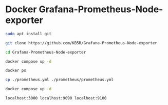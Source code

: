 
# Docker Grafana-Prometheus-Node-exporter
```bash
sudo apt install git
```
```bash
git clone https://github.com/KB5R/Grafana-Prometheus-Node-exporter
```
```bash
cd Grafana-Prometheus-Node-exporter
```
```bash
docker compose up -d
```
```bash
docker ps
```
```bash
cp ./prometheus.yml ./prometheus/prometheus.yml
```
```bash
docker compose up -d
```
```bash
localhost:3000 localhost:9090 localhost:9100
```

